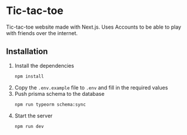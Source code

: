 # Tic-tac-toe

Tic-tac-toe website made with Next.js. Uses Accounts to be able to play with friends over the internet.

## Installation

1. Install the dependencies
    ```bash
    npm install
    ```
2. Copy the `.env.example` file to `.env` and fill in the required values
3. Push prisma schema to the database
    ```bash
    npm run typeorm schema:sync
    ``` 
4. Start the server
    ```bash
    npm run dev
    ```
